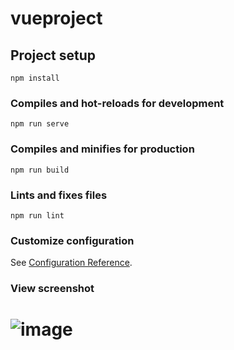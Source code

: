# vueproject

## Project setup

```
npm install
``` 

### Compiles and hot-reloads for development

```
npm run serve
```

### Compiles and minifies for production

```
npm run build
```

### Lints and fixes files

```
npm run lint
```

### Customize configuration

See [Configuration Reference](https://cli.vuejs.org/config/).

### View screenshot

![image](https://user-images.githubusercontent.com/70850413/142751211-d065751b-b50a-4c0d-b727-f8971d252471.png)
=======

